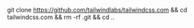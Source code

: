 git clone https://github.com/tailwindlabs/tailwindcss.com && cd tailwindcss.com && rm -rf .git && cd ..
